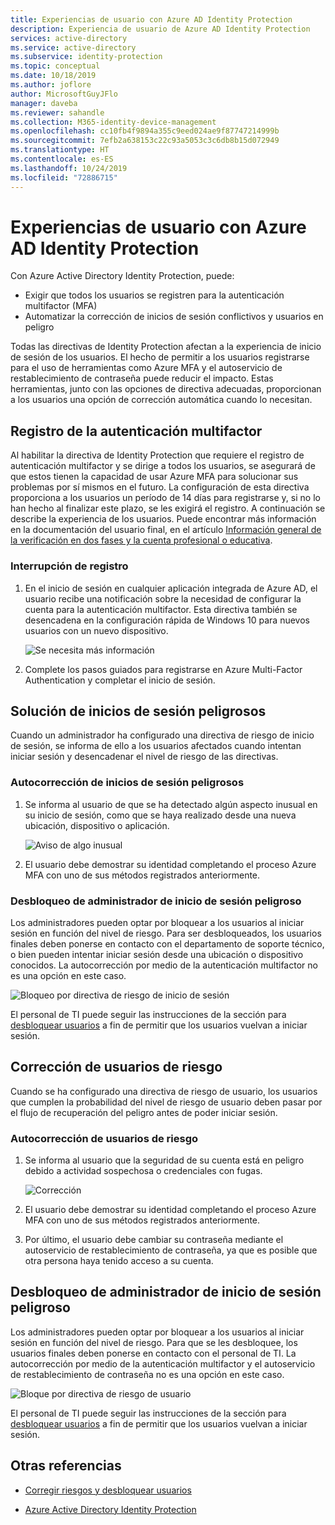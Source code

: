 ```yaml
---
title: Experiencias de usuario con Azure AD Identity Protection
description: Experiencia de usuario de Azure AD Identity Protection
services: active-directory
ms.service: active-directory
ms.subservice: identity-protection
ms.topic: conceptual
ms.date: 10/18/2019
ms.author: joflore
author: MicrosoftGuyJFlo
manager: daveba
ms.reviewer: sahandle
ms.collection: M365-identity-device-management
ms.openlocfilehash: cc10fb4f9894a355c9eed024ae9f87747214999b
ms.sourcegitcommit: 7efb2a638153c22c93a5053c3c6db8b15d072949
ms.translationtype: HT
ms.contentlocale: es-ES
ms.lasthandoff: 10/24/2019
ms.locfileid: "72886715"
---
```

# <a name="user-experiences-with-azure-ad-identity-protection"></a>Experiencias de usuario con Azure AD Identity Protection

Con Azure Active Directory Identity Protection, puede:

* Exigir que todos los usuarios se registren para la autenticación multifactor (MFA)
* Automatizar la corrección de inicios de sesión conflictivos y usuarios en peligro

Todas las directivas de Identity Protection afectan a la experiencia de inicio de sesión de los usuarios. El hecho de permitir a los usuarios registrarse para el uso de herramientas como Azure MFA y el autoservicio de restablecimiento de contraseña puede reducir el impacto. Estas herramientas, junto con las opciones de directiva adecuadas, proporcionan a los usuarios una opción de corrección automática cuando lo necesitan.

## <a name="multi-factor-authentication-registration"></a>Registro de la autenticación multifactor

Al habilitar la directiva de Identity Protection que requiere el registro de autenticación multifactor y se dirige a todos los usuarios, se asegurará de que estos tienen la capacidad de usar Azure MFA para solucionar sus problemas por sí mismos en el futuro. La configuración de esta directiva proporciona a los usuarios un período de 14 días para registrarse y, si no lo han hecho al finalizar este plazo, se les exigirá el registro. A continuación se describe la experiencia de los usuarios. Puede encontrar más información en la documentación del usuario final, en el artículo [Información general de la verificación en dos fases y la cuenta profesional o educativa](../user-help/user-help-two-step-verification-overview.md).

### <a name="registration-interrupt"></a>Interrupción de registro

1. En el inicio de sesión en cualquier aplicación integrada de Azure AD, el usuario recibe una notificación sobre la necesidad de configurar la cuenta para la autenticación multifactor. Esta directiva también se desencadena en la configuración rápida de Windows 10 para nuevos usuarios con un nuevo dispositivo.
   
    ![Se necesita más información](./media/concept-identity-protection-user-experience/identity-protection-experience-more-info-mfa.png)

1. Complete los pasos guiados para registrarse en Azure Multi-Factor Authentication y completar el inicio de sesión.

## <a name="risky-sign-in-remediation"></a>Solución de inicios de sesión peligrosos

Cuando un administrador ha configurado una directiva de riesgo de inicio de sesión, se informa de ello a los usuarios afectados cuando intentan iniciar sesión y desencadenar el nivel de riesgo de las directivas. 

### <a name="risky-sign-in-self-remediation"></a>Autocorrección de inicios de sesión peligrosos

1. Se informa al usuario de que se ha detectado algún aspecto inusual en su inicio de sesión, como que se haya realizado desde una nueva ubicación, dispositivo o aplicación.
   
    ![Aviso de algo inusual](./media/concept-identity-protection-user-experience/120.png)

1. El usuario debe demostrar su identidad completando el proceso Azure MFA con uno de sus métodos registrados anteriormente. 

### <a name="risky-sign-in-administrator-unblock"></a>Desbloqueo de administrador de inicio de sesión peligroso

Los administradores pueden optar por bloquear a los usuarios al iniciar sesión en función del nivel de riesgo. Para ser desbloqueados, los usuarios finales deben ponerse en contacto con el departamento de soporte técnico, o bien pueden intentar iniciar sesión desde una ubicación o dispositivo conocidos. La autocorrección por medio de la autenticación multifactor no es una opción en este caso.

![Bloqueo por directiva de riesgo de inicio de sesión](./media/concept-identity-protection-user-experience/200.png)

El personal de TI puede seguir las instrucciones de la sección para [desbloquear usuarios](howto-identity-protection-remediate-unblock.md#unblocking-based-on-sign-in-risk) a fin de permitir que los usuarios vuelvan a iniciar sesión.

## <a name="risky-user-remediation"></a>Corrección de usuarios de riesgo

Cuando se ha configurado una directiva de riesgo de usuario, los usuarios que cumplen la probabilidad del nivel de riesgo de usuario deben pasar por el flujo de recuperación del peligro antes de poder iniciar sesión. 

### <a name="risky-user-self-remediation"></a>Autocorrección de usuarios de riesgo

1. Se informa al usuario que la seguridad de su cuenta está en peligro debido a actividad sospechosa o credenciales con fugas.
   
    ![Corrección](./media/concept-identity-protection-user-experience/101.png)

1. El usuario debe demostrar su identidad completando el proceso Azure MFA con uno de sus métodos registrados anteriormente. 
1. Por último, el usuario debe cambiar su contraseña mediante el autoservicio de restablecimiento de contraseña, ya que es posible que otra persona haya tenido acceso a su cuenta.

## <a name="risky-sign-in-administrator-unblock"></a>Desbloqueo de administrador de inicio de sesión peligroso

Los administradores pueden optar por bloquear a los usuarios al iniciar sesión en función del nivel de riesgo. Para que se les desbloquee, los usuarios finales deben ponerse en contacto con el personal de TI. La autocorrección por medio de la autenticación multifactor y el autoservicio de restablecimiento de contraseña no es una opción en este caso.

![Bloque por directiva de riesgo de usuario](./media/concept-identity-protection-user-experience/104.png)

El personal de TI puede seguir las instrucciones de la sección para [desbloquear usuarios](howto-identity-protection-remediate-unblock.md#unblocking-based-on-user-risk) a fin de permitir que los usuarios vuelvan a iniciar sesión.

## <a name="see-also"></a>Otras referencias

- [Corregir riesgos y desbloquear usuarios](howto-identity-protection-remediate-unblock.md)

- [Azure Active Directory Identity Protection](../active-directory-identityprotection.md) 
